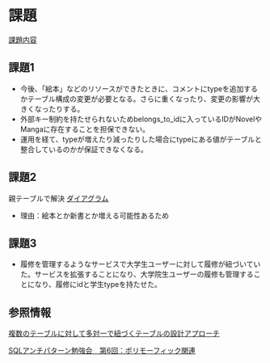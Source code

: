 # 課題

[課題内容](https://airtable.com/appPxhCPFYGqqN9YU/tblVlFr2q4lIqDKYc/viwX8r6DpCRp80swL/recUWyprfKVRDA777?blocks=hide)

## 課題1

- 今後、「絵本」などのリソースができたときに、コメントにtypeを追加するかテーブル構成の変更が必要となる。さらに重くなったり、変更の影響が大きくなったりする。
- 外部キー制約を持たせられないためbelongs_to_idに入っているIDがNovelやMangaに存在することを担保できない。
- 運用を経て、typeが増えたり減ったりした場合にtypeにある値がテーブルと整合しているのかが保証できなくなる。

## 課題2

親テーブルで解決
[ダイアグラム](https://dbdiagram.io/d/61a634608c901501c0d98fbc)

- 理由：絵本とか新書とか増える可能性あるため

## 課題3

- 履修を管理するようなサービスで大学生ユーザーに対して履修が紐づいていた。サービスを拡張することになり、大学院生ユーザーの履修も管理することになり、履修にidと学生typeを持たせた。


## 参照情報

[複数のテーブルに対して多対一で紐づくテーブルの設計アプローチ](https://spice-factory.co.jp/development/has-and-belongs-to-many-table/)

[SQLアンチパターン勉強会　第6回：ポリモーフィック関連](https://qiita.com/dai329/items/1db8fbe37f43a465d801)